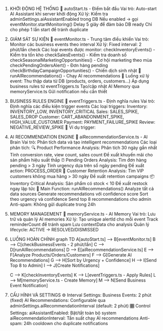 1. KHỞI ĐỘNG HỆ THỐNG
   📁 autoStart.ts - Điểm bắt đầu
   Vai trò: Auto-start AI Assistant khi server khởi động
   Xử lý:
   Kiểm tra adminSettings.aiAssistantEnabled trong DB
   Nếu enabled → gọi eventMonitor.startMonitoring()
   Delay 5 giây để đảm bảo DB ready
   Chỉ cho phép 1 lần start để tránh duplicate
2. GIÁM SÁT SỰ KIỆN
   📁 eventMonitor.ts - Trung tâm điều khiển
   Vai trò: Monitor các business events theo interval
   Xử lý:
   Fixed interval: 2 phút/lần check
   Các loại events được monitor:
   checkInventoryEvents() - Kiểm tra tồn kho
   checkSalesEvents() - Kiểm tra doanh số
   checkSeasonalMarketingOpportunities() - Cơ hội marketing theo mùa
   checkPendingOrdersAlert() - Đơn hàng pending
   checkBirthdayCampaignOpportunities() - Chiến dịch sinh nhật
   🎯 runAIRecommendations() - Chạy AI recommendations
   🔄 Luồng xử lý event:
   Thu thập data từ DB (products, orders, customers...)
   Áp dụng business rules từ eventTriggers.ts
   Tạo/cập nhật AI Memory qua memoryService.ts
   Gửi notification nếu cần thiết
3. BUSINESS RULES ENGINE
   📁 eventTriggers.ts - Định nghĩa rules
   Vai trò: Định nghĩa các điều kiện trigger events
   Các loại triggers:
   Inventory: INVENTORY_LOW, INVENTORY_CRITICAL
   Sales: SALES_SPIKE, SALES_DROP
   Customer: CART_ABANDONMENT_SPIKE, HIGH_VALUE_CUSTOMER
   Payment: PAYMENT_FAILURE_SPIKE
   Review: NEGATIVE_REVIEW_SPIKE
   🎯 Ví dụ trigger:
4. AI RECOMMENDATION ENGINE
   📁 aiRecommendationService.ts - AI Brain
   Vai trò: Phân tích data và tạo intelligent recommendations
   Các loại phân tích:
   🔍 Product Performance Analysis:
   Phân tích 30 ngày gần nhất
   Tính conversion rate, view count, sales count
   Đề xuất khuyến mãi cho sản phẩm hiệu suất thấp
   ⏰ Pending Orders Analysis:
   Tìm đơn hàng pending > 3 ngày
   Tính urgency dựa trên số ngày pending
   Đề xuất action: PROCESS_ORDER
   💎 Customer Retention Analysis:
   Tìm VIP customers không mua hàng > 30 ngày
   Đề xuất retention campaigns
   📦 Inventory Critical Analysis:
   Sản phẩm có stock < 10
   Đề xuất restock ngay lập tức
   🚀 Main Function: runAIRecommendations()
   Analyze tất cả data sources
   Generate recommendations với confidence score
   Sort theo urgency và confidence
   Send top 8 recommendations cho admin
   Anti-spam: Không gửi duplicate trong 24h
5. MEMORY MANAGEMENT
   📁 memoryService.ts - AI Memory
   Vai trò: Lưu trữ và quản lý AI memories
   Xử lý:
   Tạo unique alertId cho mỗi event
   Track reminderCount để tránh spam
   Lưu contextData cho analysis
   Quản lý lifecycle: ACTIVE → RESOLVED/DISMISSED
6. LUỒNG HOÀN CHỈNH
   graph TD
   A[autoStart.ts] --> B[eventMonitor.ts]
   B --> C[checkBusinessEvents - 2 phút/lần]
   C --> D[runAIRecommendations]
   D --> E[aiRecommendationService.ts]
   E --> F[Analyze Products/Orders/Customers]
   F --> G[Generate AI Recommendations]
   G --> H[Sort by Urgency + Confidence]
   H --> I[Send Top 8 to Admin]
   I --> J[Create Notifications]

   C --> K[checkInventoryEvents]
   K --> L[eventTriggers.ts - Apply Rules]
   L --> M[memoryService.ts - Create Memory]
   M --> N[Send Business Event Notification]

7. CẤU HÌNH VÀ SETTINGS
   ⚙️ Interval Settings:
   Business Events: 2 phút (fixed)
   AI Recommendations: Configurable qua adminSettings.aiRecommendationInterval (default: 2 phút)
   🎛️ Control Settings:
   aiAssistantEnabled: Bật/tắt toàn bộ system
   aiRecommendationInterval: Tần suất chạy AI recommendations
   Anti-spam: 24h cooldown cho duplicate notifications
